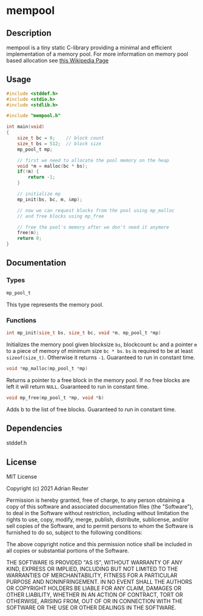 # mempool
## Description
mempool is a tiny static C-library providing a minimal and efficient implementation of a memory pool. For more information on memory pool based allocation see [this Wikipedia Page](https://en.wikipedia.org/wiki/Memory_pool)
## Usage
```C
#include <stddef.h>
#include <stdio.h>
#include <stdlib.h>

#include "mempool.h"

int main(void)
{
    size_t bc = 8;    // block count
    size_t bs = 512;  // block size
    mp_pool_t mp;

    // first we need to allocate the pool memory on the heap
    void *m = malloc(bc * bs);
    if(!m) {
        return -1;
    }

    // initialize mp
    mp_init(bs, bc, m, &mp);

    // now we can request blocks from the pool using mp_malloc
    // and free blocks using mp_free

    // free the pool's memory after we don't need it anymore
    free(m);
    return 0;
}
```
## Documentation
### Types
```C
mp_pool_t
```
This type represents the memory pool.
### Functions
```C
int mp_init(size_t bs, size_t bc, void *m, mp_pool_t *mp)
```
Initializes the memory pool given blocksize `bs`, blockcount `bc` and a pointer `m` to a piece of memory of minimum size `bc * bs`. `bs` is required to be at least `sizeof(size_t)`. Otherwise it returns `-1`. Guaranteed to run in constant time.
```C
void *mp_malloc(mp_pool_t *mp)
```
Returns a pointer to a free block in the memory pool. If no free blocks are left it will return `NULL`. Guaranteed to run in constant time.
```C
void mp_free(mp_pool_t *mp, void *b)
```
Adds b to the list of free blocks. Guaranteed to run in constant time.
## Dependencies
stddef.h
## License
MIT License

Copyright (c) 2021 Adrian Reuter

Permission is hereby granted, free of charge, to any person obtaining a copy
of this software and associated documentation files (the "Software"), to deal
in the Software without restriction, including without limitation the rights
to use, copy, modify, merge, publish, distribute, sublicense, and/or sell
copies of the Software, and to permit persons to whom the Software is
furnished to do so, subject to the following conditions:

The above copyright notice and this permission notice shall be included in all
copies or substantial portions of the Software.

THE SOFTWARE IS PROVIDED "AS IS", WITHOUT WARRANTY OF ANY KIND, EXPRESS OR
IMPLIED, INCLUDING BUT NOT LIMITED TO THE WARRANTIES OF MERCHANTABILITY,
FITNESS FOR A PARTICULAR PURPOSE AND NONINFRINGEMENT. IN NO EVENT SHALL THE
AUTHORS OR COPYRIGHT HOLDERS BE LIABLE FOR ANY CLAIM, DAMAGES OR OTHER
LIABILITY, WHETHER IN AN ACTION OF CONTRACT, TORT OR OTHERWISE, ARISING FROM,
OUT OF OR IN CONNECTION WITH THE SOFTWARE OR THE USE OR OTHER DEALINGS IN THE
SOFTWARE.